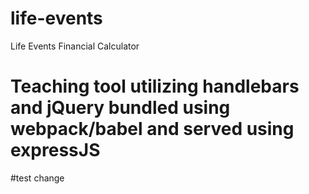 # life-events
Life Events Financial Calculator

# Teaching tool utilizing handlebars and jQuery bundled using webpack/babel and served using expressJS

#test change
